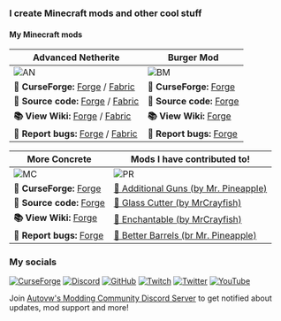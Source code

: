 ### I create Minecraft mods and other cool stuff

#### My Minecraft mods

| Advanced Netherite | Burger Mod |
|--------------------|------------|
|![AN](https://i.postimg.cc/bv5LdRY8/Advanced-Netherite-Banner-V11.png)|![BM](https://i.postimg.cc/7hLnN1WK/Burger-Mod-Banner.png)|
| **💾 CurseForge:** [Forge](https://www.curseforge.com/minecraft/mc-mods/advanced-netherite) / [Fabric](https://www.curseforge.com/minecraft/mc-mods/advanced-netherite-fabric) | **💾 CurseForge:** [Forge](https://www.curseforge.com/minecraft/mc-mods/autovws-burger-mod) |
| **📘 Source code:** [Forge](https://github.com/Autovw/AdvancedNetherite) / [Fabric](https://github.com/Autovw/AdvancedNetheriteFabric) | **📘 Source code:** [Forge](https://github.com/Autovw/BurgerMod) |
| **📚 View Wiki:** [Forge](https://github.com/Autovw/AdvancedNetherite/wiki) / [Fabric](https://github.com/Autovw/AdvancedNetheriteFabric/wiki) | **📚 View Wiki:** [Forge](https://github.com/Autovw/BurgerMod/wiki) |
| **🐛 Report bugs:** [Forge](https://github.com/Autovw/AdvancedNetherite/issues/new) / [Fabric](https://github.com/Autovw/AdvancedNetheriteFabric/issues/new) | **🐛 Report bugs:** [Forge](https://github.com/Autovw/BurgerMod/issues/new) |

| More Concrete | Mods I have contributed to! |
|---------------|-----------------------------------------------------------------------|
|![MC](https://i.postimg.cc/g2WTZPdr/More-Concrete-Banner.png)|![PR](https://i.postimg.cc/6Q0qhQXm/modsivecontributedto.png)|
| **💾 CurseForge:** [Forge](https://www.curseforge.com/minecraft/mc-mods/more-concrete) | [📘 Additional Guns (by Mr. Pineapple)](https://github.com/Mr-Pineapple/AdditionalGuns) |
| **📘 Source code:** [Forge](https://github.com/Autovw/MoreConcrete) | [📘 Glass Cutter (by MrCrayfish)](https://github.com/MrCrayfish/GlassCutter) |
| **📚 View Wiki:** [Forge](https://github.com/Autovw/MoreConcrete/wiki) | [📘 Enchantable (by MrCrayfish)](https://github.com/MrCrayfish/Enchantable) |
| **🐛 Report bugs:** [Forge](https://github.com/Autovw/MoreConcrete/issues/new) | [📘 Better Barrels (br Mr. Pineapple)](https://github.com/Mr-Pineapple/BetterBarrels) |

### My socials

[![CurseForge](https://img.shields.io/badge/CurseForge-000000?style=for-the-badge&logo=curseforge&logoColor=white)](https://www.curseforge.com/members/autovwdev)
[![Discord](https://img.shields.io/badge/Discord-7289DA?style=for-the-badge&logo=discord&logoColor=white)](https://discord.com/invite/KP3BBatuw5)
[![GitHub](https://img.shields.io/badge/GitHub-000000?style=for-the-badge&logo=github&logoColor=white)](https://www.github.com/Autovw)
[![Twitch](https://img.shields.io/badge/Twitch-9146FF?style=for-the-badge&logo=twitch&logoColor=white)](https://www.twitch.tv/autovwdev)
[![Twitter](https://img.shields.io/badge/Twitter-1DA1F2?style=for-the-badge&logo=twitter&logoColor=white)](https://www.twitter.com/AutovwDev) 
[![YouTube](https://img.shields.io/badge/YouTube-FF0000?style=for-the-badge&logo=youtube&logoColor=white)](https://www.youtube.com/channel/UC7C1SVyCXGwGWhAtkkmZI2w)

Join [Autovw's Modding Community Discord Server](https://discord.com/invite/KP3BBatuw5) to get notified about updates, mod support and more!
